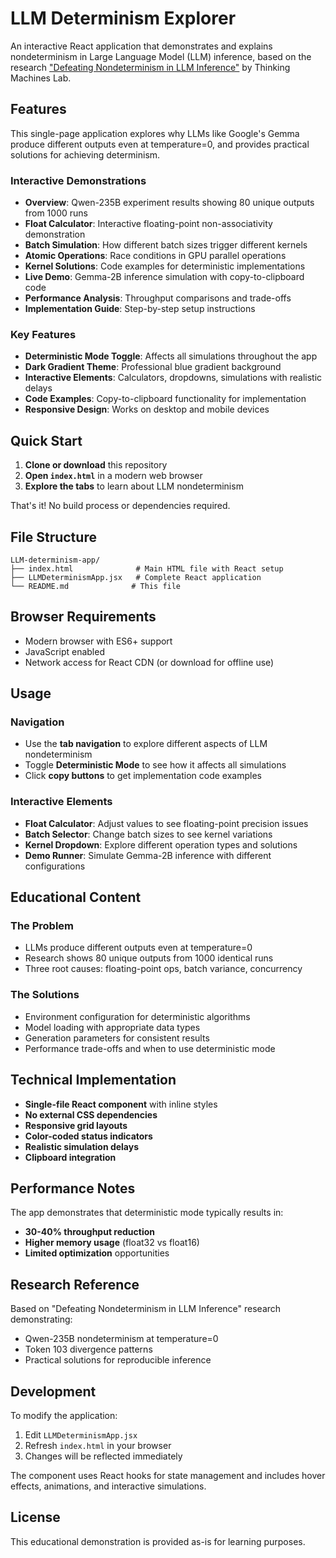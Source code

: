 # LLM Determinism Explorer

An interactive React application that demonstrates and explains nondeterminism in Large Language Model (LLM) inference, based on the research ["Defeating Nondeterminism in LLM Inference"](https://thinkingmachines.ai/blog/defeating-nondeterminism-in-llm-inference/) by Thinking Machines Lab.

## Features

This single-page application explores why LLMs like Google's Gemma produce different outputs even at temperature=0, and provides practical solutions for achieving determinism.

### Interactive Demonstrations

- **Overview**: Qwen-235B experiment results showing 80 unique outputs from 1000 runs
- **Float Calculator**: Interactive floating-point non-associativity demonstration
- **Batch Simulation**: How different batch sizes trigger different kernels
- **Atomic Operations**: Race conditions in GPU parallel operations
- **Kernel Solutions**: Code examples for deterministic implementations
- **Live Demo**: Gemma-2B inference simulation with copy-to-clipboard code
- **Performance Analysis**: Throughput comparisons and trade-offs
- **Implementation Guide**: Step-by-step setup instructions

### Key Features

- **Deterministic Mode Toggle**: Affects all simulations throughout the app
- **Dark Gradient Theme**: Professional blue gradient background
- **Interactive Elements**: Calculators, dropdowns, simulations with realistic delays
- **Code Examples**: Copy-to-clipboard functionality for implementation
- **Responsive Design**: Works on desktop and mobile devices

## Quick Start

1. **Clone or download** this repository
2. **Open `index.html`** in a modern web browser
3. **Explore the tabs** to learn about LLM nondeterminism

That's it! No build process or dependencies required.

## File Structure

```
LLM-determinism-app/
├── index.html              # Main HTML file with React setup
├── LLMDeterminismApp.jsx   # Complete React application
└── README.md              # This file
```

## Browser Requirements

- Modern browser with ES6+ support
- JavaScript enabled
- Network access for React CDN (or download for offline use)

## Usage

### Navigation
- Use the **tab navigation** to explore different aspects of LLM nondeterminism
- Toggle **Deterministic Mode** to see how it affects all simulations
- Click **copy buttons** to get implementation code examples

### Interactive Elements
- **Float Calculator**: Adjust values to see floating-point precision issues
- **Batch Selector**: Change batch sizes to see kernel variations
- **Kernel Dropdown**: Explore different operation types and solutions
- **Demo Runner**: Simulate Gemma-2B inference with different configurations

## Educational Content

### The Problem
- LLMs produce different outputs even at temperature=0
- Research shows 80 unique outputs from 1000 identical runs
- Three root causes: floating-point ops, batch variance, concurrency

### The Solutions
- Environment configuration for deterministic algorithms
- Model loading with appropriate data types
- Generation parameters for consistent results
- Performance trade-offs and when to use deterministic mode

## Technical Implementation

- **Single-file React component** with inline styles
- **No external CSS dependencies**
- **Responsive grid layouts**
- **Color-coded status indicators**
- **Realistic simulation delays**
- **Clipboard integration**

## Performance Notes

The app demonstrates that deterministic mode typically results in:
- **30-40% throughput reduction**
- **Higher memory usage** (float32 vs float16)
- **Limited optimization** opportunities

## Research Reference

Based on "Defeating Nondeterminism in LLM Inference" research demonstrating:
- Qwen-235B nondeterminism at temperature=0
- Token 103 divergence patterns
- Practical solutions for reproducible inference

## Development

To modify the application:
1. Edit `LLMDeterminismApp.jsx`
2. Refresh `index.html` in your browser
3. Changes will be reflected immediately

The component uses React hooks for state management and includes hover effects, animations, and interactive simulations.

## License

This educational demonstration is provided as-is for learning purposes.